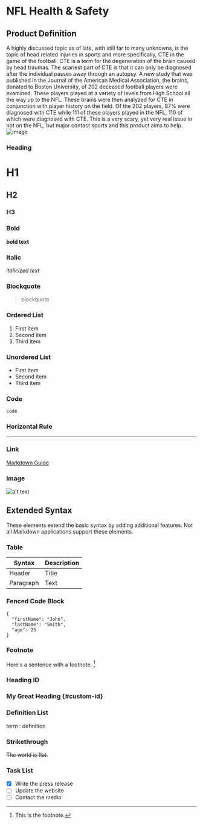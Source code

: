 # NFL Health & Safety


## Product Definition
A highly discussed topic as of late, with still far to many unknowns, is the topic of head related injuries in sports and more specifically, CTE in the game of the football. CTE is a term for the degeneration of the brain caused by head traumas. The scariest part of CTE is that it can only be diagnosed after the individual passes away through an autopsy. A new study that was published in the Journal of the American Medical Association, the brains, donated to Boston University, of 202 deceased football players were examined. These players played at a variety of levels from High School all the way up to the NFL. These brains were then analyzed for CTE in conjunction with player history on the field.  Of the 202 players, 87% were diagnosed with CTE while 111 of these players played in the NFL, 110 of which were diagnosed with CTE. This is a very scary, yet very real issue in not on the NFL, but major contact sports and this product aims to help.![image](https://user-images.githubusercontent.com/74614080/133643066-1dbd224a-a6f1-43e7-a463-ace650bb31eb.png)



### Heading

# H1
## H2
### H3

### Bold

**bold text**

### Italic

*italicized text*

### Blockquote

> blockquote

### Ordered List

1. First item
2. Second item
3. Third item

### Unordered List

- First item
- Second item
- Third item

### Code

`code`

### Horizontal Rule

---

### Link

[Markdown Guide](https://www.markdownguide.org)

### Image

![alt text](https://www.markdownguide.org/assets/images/tux.png)

## Extended Syntax

These elements extend the basic syntax by adding additional features. Not all Markdown applications support these elements.

### Table

| Syntax | Description |
| ----------- | ----------- |
| Header | Title |
| Paragraph | Text |

### Fenced Code Block

```
{
  "firstName": "John",
  "lastName": "Smith",
  "age": 25
}
```

### Footnote

Here's a sentence with a footnote. [^1]

[^1]: This is the footnote.

### Heading ID

### My Great Heading {#custom-id}

### Definition List

term
: definition

### Strikethrough

~~The world is flat.~~

### Task List

- [x] Write the press release
- [ ] Update the website
- [ ] Contact the media
